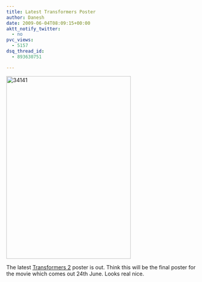 ```yaml
---
title: Latest Transformers Poster
author: Danesh
date: 2009-06-04T08:09:15+00:00
aktt_notify_twitter:
  - no
pvc_views:
  - 5157
dsq_thread_id:
  - 893630751

---
```

[<img loading="lazy" style="border-right: 0px; border-top: 0px; display: inline; border-left: 0px; border-bottom: 0px" title="34141" src="/wp-content/uploads/2009/06/34141-thumb.jpg" border="0" alt="34141" width="329" height="484" />][1]

The latest <a href="/posts/3-new-transformers-2-trailers/" target="_blank">Transformers 2</a> poster is out. Think this will be the final poster for the movie which comes out 24th June. Looks real nice.

 [1]: http://www.flickr.com/photos/dannyportal/3594121957/sizes/o/